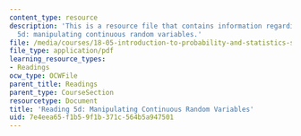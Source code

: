 ```yaml
---
content_type: resource
description: 'This is a resource file that contains information regarding reading
  5d: manipulating continuous random variables.'
file: /media/courses/18-05-introduction-to-probability-and-statistics-spring-2014/7e4eea65f1b59f1b371c564b5a947501_MIT18_05S14_Reading5d.pdf
file_type: application/pdf
learning_resource_types:
- Readings
ocw_type: OCWFile
parent_title: Readings
parent_type: CourseSection
resourcetype: Document
title: 'Reading 5d: Manipulating Continuous Random Variables'
uid: 7e4eea65-f1b5-9f1b-371c-564b5a947501
---
```

